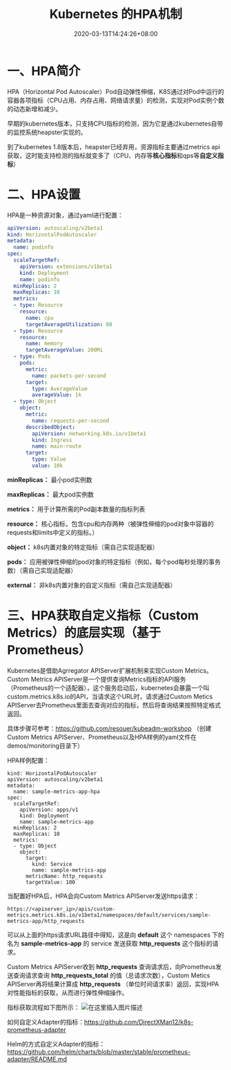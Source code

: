 ﻿---
title: "Kubernetes 的HPA机制"
date: 2020-03-13T14:24:26+08:00
draft: false
---

# 一、HPA简介
HPA（Horizontal Pod Autoscaler）Pod自动弹性伸缩，K8S通过对Pod中运行的容器各项指标（CPU占用、内存占用、网络请求量）的检测，实现对Pod实例个数的动态新增和减少。

早期的kubernetes版本，只支持CPU指标的检测，因为它是通过kubernetes自带的监控系统heapster实现的。

到了kubernetes 1.8版本后，heapster已经弃用，资源指标主要通过metrics api获取，这时能支持检测的指标就变多了（CPU、内存等**核心指标**和qps等**自定义指标**）
# 二、HPA设置
HPA是一种资源对象，通过yaml进行配置：

```yaml
apiVersion: autoscaling/v2beta1
kind: HorizontalPodAutoscaler
metadata:
  name: podinfo
spec:
  scaleTargetRef:
    apiVersion: extensions/v1beta1
    kind: Deployment
    name: podinfo
  minReplicas: 2
  maxReplicas: 10
  metrics:
  - type: Resource
    resource:
      name: cpu
      targetAverageUtilization: 80
  - type: Resource
    resource:
      name: memory
      targetAverageValue: 200Mi
  - type: Pods
    pods:
      metric:
        name: packets-per-second
      target:
        type: AverageValue
        averageValue: 1k
  - type: Object
    object:
      metric:
        name: requests-per-second
      describedObject:
        apiVersion: networking.k8s.io/v1beta1
        kind: Ingress
        name: main-route
      target:
        type: Value
        value: 10k
```
**minReplicas：** 最小pod实例数

**maxReplicas：** 最大pod实例数

**metrics：** 用于计算所需的Pod副本数量的指标列表

**resource：** 核心指标，包含cpu和内存两种（被弹性伸缩的pod对象中容器的requests和limits中定义的指标。）

**object：** k8s内置对象的特定指标（需自己实现适配器）

**pods：** 应用被弹性伸缩的pod对象的特定指标（例如，每个pod每秒处理的事务数）（需自己实现适配器）

**external：** 非k8s内置对象的自定义指标（需自己实现适配器）

# 三、HPA获取自定义指标（Custom Metrics）的底层实现（基于Prometheus）
Kubernetes是借助Agrregator APIServer扩展机制来实现Custom Metrics。Custom Metrics APIServer是一个提供查询Metrics指标的API服务（Prometheus的一个适配器），这个服务启动后，kubernetes会暴露一个叫custom.metrics.k8s.io的API，当请求这个URL时，请求通过Custom Metics APIServer去Prometheus里面去查询对应的指标，然后将查询结果按照特定格式返回。

具体步骤可参考：https://github.com/resouer/kubeadm-workshop
（创建Custom Metrics APIServer、Prometheus以及HPA样例的yaml文件在demos/monitoring目录下）

HPA样例配置：

```
kind: HorizontalPodAutoscaler
apiVersion: autoscaling/v2beta1
metadata:
  name: sample-metrics-app-hpa
spec:
  scaleTargetRef:
    apiVersion: apps/v1
    kind: Deployment
    name: sample-metrics-app
  minReplicas: 2
  maxReplicas: 10
  metrics:
  - type: Object
    object:
      target:
        kind: Service
        name: sample-metrics-app
      metricName: http_requests
      targetValue: 100
```


当配置好HPA后，HPA会向Custom Metrics APIServer发送https请求：

```
https://<apiserver_ip>/apis/custom-metrics.metrics.k8s.io/v1beta1/namespaces/default/services/sample-metrics-app/http_requests
```
可以从上面的https请求URL路径中得知，这是向 **default** 这个 namespaces 下的名为 **sample-metrics-app** 的 service 发送获取 **http_requests** 这个指标的请求。

Custom Metrics APIServer收到 **http_requests** 查询请求后，向Prometheus发送查询请求查询 **http_requests_total** 的值（总请求次数），Custom Metics APIServer再将结果计算成 **http_requests** （单位时间请求率）返回，实现HPA对性能指标的获取，从而进行弹性伸缩操作。

指标获取流程如下图所示：
![在这里插入图片描述](https://img-blog.csdnimg.cn/20200225221949880.PNG)

如何自定义Adapter的指标：https://github.com/DirectXMan12/k8s-prometheus-adapter

Helm的方式自定义Adapter的指标：
https://github.com/helm/charts/blob/master/stable/prometheus-adapter/README.md
